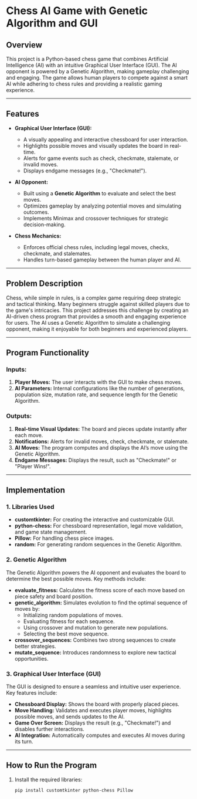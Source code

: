 # Chess AI Game with Genetic Algorithm and GUI

## Overview
This project is a Python-based chess game that combines Artificial Intelligence (AI) with an intuitive Graphical User Interface (GUI). The AI opponent is powered by a Genetic Algorithm, making gameplay challenging and engaging. The game allows human players to compete against a smart AI while adhering to chess rules and providing a realistic gaming experience.

---

## Features
- **Graphical User Interface (GUI):**
  - A visually appealing and interactive chessboard for user interaction.
  - Highlights possible moves and visually updates the board in real-time.
  - Alerts for game events such as check, checkmate, stalemate, or invalid moves.
  - Displays endgame messages (e.g., "Checkmate!").
  
- **AI Opponent:**
  - Built using a **Genetic Algorithm** to evaluate and select the best moves.
  - Optimizes gameplay by analyzing potential moves and simulating outcomes.
  - Implements Minimax and crossover techniques for strategic decision-making.

- **Chess Mechanics:**
  - Enforces official chess rules, including legal moves, checks, checkmate, and stalemates.
  - Handles turn-based gameplay between the human player and AI.

---

## Problem Description
Chess, while simple in rules, is a complex game requiring deep strategic and tactical thinking. Many beginners struggle against skilled players due to the game's intricacies. This project addresses this challenge by creating an AI-driven chess program that provides a smooth and engaging experience for users. The AI uses a Genetic Algorithm to simulate a challenging opponent, making it enjoyable for both beginners and experienced players.

---

## Program Functionality

### Inputs:
1. **Player Moves:** The user interacts with the GUI to make chess moves.
2. **AI Parameters:** Internal configurations like the number of generations, population size, mutation rate, and sequence length for the Genetic Algorithm.

### Outputs:
1. **Real-time Visual Updates:** The board and pieces update instantly after each move.
2. **Notifications:** Alerts for invalid moves, check, checkmate, or stalemate.
3. **AI Moves:** The program computes and displays the AI’s move using the Genetic Algorithm.
4. **Endgame Messages:** Displays the result, such as "Checkmate!" or "Player Wins!".

---

## Implementation

### 1. Libraries Used
- **customtkinter:** For creating the interactive and customizable GUI.
- **python-chess:** For chessboard representation, legal move validation, and game state management.
- **Pillow:** For handling chess piece images.
- **random:** For generating random sequences in the Genetic Algorithm.

### 2. Genetic Algorithm
The Genetic Algorithm powers the AI opponent and evaluates the board to determine the best possible moves. Key methods include:
- **evaluate_fitness:** Calculates the fitness score of each move based on piece safety and board position.
- **genetic_algorithm:** Simulates evolution to find the optimal sequence of moves by:
  - Initializing random populations of moves.
  - Evaluating fitness for each sequence.
  - Using crossover and mutation to generate new populations.
  - Selecting the best move sequence.
- **crossover_sequences:** Combines two strong sequences to create better strategies.
- **mutate_sequence:** Introduces randomness to explore new tactical opportunities.

### 3. Graphical User Interface (GUI)
The GUI is designed to ensure a seamless and intuitive user experience. Key features include:
- **Chessboard Display:** Shows the board with properly placed pieces.
- **Move Handling:** Validates and executes player moves, highlights possible moves, and sends updates to the AI.
- **Game Over Screen:** Displays the result (e.g., "Checkmate!") and disables further interactions.
- **AI Integration:** Automatically computes and executes AI moves during its turn.

---

## How to Run the Program

1. Install the required libraries:
   ```bash
   pip install customtkinter python-chess Pillow
